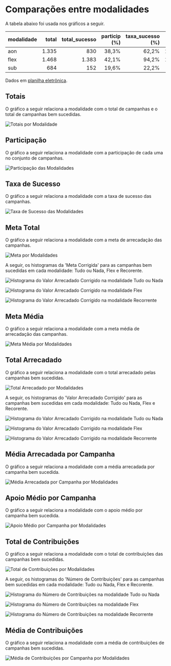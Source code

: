 # Comparações entre modalidades

A tabela abaixo foi usada nos gráficos a seguir.

| modalidade   |   total |   total_sucesso |   particip (%) |   taxa_sucesso (%) |     meta (R$) |   meta_avg (R$) |   meta_std (R$) |   meta_min (R$) |   meta_max (R$) |   arrecadado_sucesso (R$) |   arrecadado_avg (R$) |   arrecadado_std (R$) |   arrecadado_min (R$) |   arrecadado_max (R$) |   apoio_medio (R$) |   apoio_std (R$) |   apoio_min (R$) |   apoio_max (R$) |   contribuicoes |   contribuicoes_med |   contribuicoes_std |   contribuicoes_min |   contribuicoes_max |
|:-------------|--------:|----------------:|---------------:|-------------------:|--------------:|----------------:|----------------:|----------------:|----------------:|--------------------------:|----------------------:|----------------------:|----------------------:|----------------------:|-------------------:|-----------------:|-----------------:|-----------------:|----------------:|--------------------:|--------------------:|--------------------:|--------------------:|
| aon          |   1.335 |             830 |          38,3% |              62,2% | 13.973.042,60 |       16.834,99 |       17.015,70 |           31,90 |      189.313,70 |             24.063.279,83 |             28.991,90 |             44.961,94 |                 41,82 |            679.297,66 |              91,86 |            49,09 |            13,94 |           792,04 |         263.553 |               317,5 |               423,0 |                 1,0 |             6.494,0 |
| flex         |   1.468 |           1.383 |          42,1% |              94,2% | 15.599.716,70 |       11.279,62 |       16.430,31 |           12,04 |      198.811,94 |             18.362.131,94 |             13.277,03 |             33.934,83 |                 10,77 |            708.972,78 |              77,41 |            39,51 |            10,77 |           461,52 |         203.646 |               147,2 |               327,7 |                 1,0 |             7.954,0 |
| sub          |     684 |             152 |          19,6% |              22,2% |    165.199,06 |        1.086,84 |        2.084,50 |            0,00 |       21.176,92 |                 43.186,96 |                284,12 |                650,58 |                  1,09 |              5.087,08 |              21,28 |            15,02 |             1,01 |            84,08 |           2.208 |                14,5 |                31,9 |                 1,0 |               208,0 |

Dados em [planilha eletrônica](./dados/panorama.xlsx).


## Totais

O gráfico a seguir relaciona a modalidade com o total de campanhas e o total de campanhas bem sucedidas.

![Totais por Modalidade](./img/panorama-totais.png)


## Participação

O gráfico a seguir relaciona a modalidade com a participação de cada uma no conjunto de campanhas.

![Participação das Modalidades](./img/panorama-participacao.png)


## Taxa de Sucesso

O gráfico a seguir relaciona a modalidade com a taxa de sucesso das campanhas.

![Taxa de Sucesso das Modalidades](./img/panorama-taxa-sucesso.png)


## Meta Total

O gráfico a seguir relaciona a modalidade com a meta de arrecadação das campanhas.

![Meta por Modalidades](./img/panorama-meta.png)

A seguir, os histogramas da 'Meta Corrigida' para as campanhas bem sucedidas em cada modalidade:
Tudo ou Nada, Flex e Recorente.

![Histograma do Valor Arrecadado Corrigido na modalidade Tudo ou Nada](./img/panorama-hist-meta-aon.png)

![Histograma do Valor Arrecadado Corrigido na modalidade Flex](./img/panorama-hist-meta-flex.png)

![Histograma do Valor Arrecadado Corrigido na modalidade Recorrente](./img/panorama-hist-meta-sub.png)


## Meta Média

O gráfico a seguir relaciona a modalidade com a meta média de arrecadação das campanhas.

![Meta Média por Modalidades](./img/panorama-meta-med.png)


## Total Arrecadado

O gráfico a seguir relaciona a modalidade com o total arrecadado pelas campanhas bem sucedidas.

![Total Arrecadado por Modalidades](./img/panorama-total-arrecadado.png)

A seguir, os histogramas do 'Valor Arrecadado Corrigido' para as campanhas bem sucedidas em cada modalidade:
Tudo ou Nada, Flex e Recorente.

![Histograma do Valor Arrecadado Corrigido na modalidade Tudo ou Nada](./img/panorama-hist-totais-aon.png)

![Histograma do Valor Arrecadado Corrigido na modalidade Flex](./img/panorama-hist-totais-flex.png)

![Histograma do Valor Arrecadado Corrigido na modalidade Recorrente](./img/panorama-hist-totais-sub.png)


## Média Arrecadada por Campanha

O gráfico a seguir relaciona a modalidade com a média arrecadada por campanha bem sucedida.

![Média Arrecadada por Campanha por Modalidades](./img/panorama-media-arrecadada.png)


## Apoio Médio por Campanha

O gráfico a seguir relaciona a modalidade com o apoio médio por campanha bem sucedida.

![Apoio Médio por Campanha por Modalidades](./img/panorama-apoio-medio.png)


## Total de Contribuições

O gráfico a seguir relaciona a modalidade com o total de contribuições das campanhas bem sucedidas.

![Total de Contribuições por Modalidades](./img/panorama-total-contribuicoes.png)

A seguir, os histogramas do 'Número de Contribuições' para as campanhas bem sucedidas em cada modalidade:
Tudo ou Nada, Flex e Recorente.

![Histograma do Número de Contribuições na modalidade Tudo ou Nada](./img/panorama-hist-contribuicoes-aon.png)

![Histograma do Número de Contribuições na modalidade Flex](./img/panorama-hist-contribuicoes-flex.png)

![Histograma do Número de Contribuições na modalidade Recorrente](./img/panorama-hist-contribuicoes-sub.png)


## Média de Contribuições

O gráfico a seguir relaciona a modalidade com a média de contribuições de campanhas bem sucedidas.

![Média de Contribuições por Campanha por Modalidades](./img/panorama-media-contribuicoes.png)




